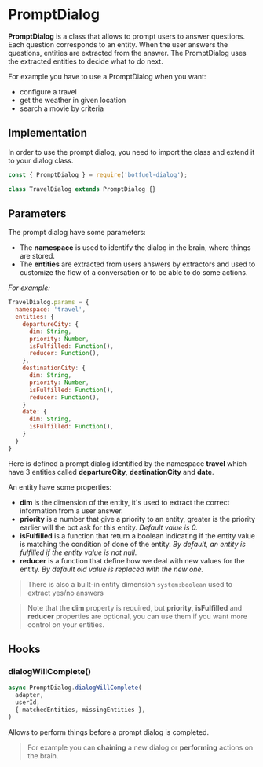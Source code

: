 # PromptDialog

**PromptDialog** is a class that allows to prompt users to answer questions.
Each question corresponds to an entity. When the user answers the questions, entities are extracted from the answer.
The PromptDialog uses the extracted entities to decide what to do next.

For example you have to use a PromptDialog when you want:

- configure a travel
- get the weather in given location
- search a movie by criteria

## Implementation

In order to use the prompt dialog, you need to import the class and extend it to your dialog class.

```javascript
const { PromptDialog } = require('botfuel-dialog');

class TravelDialog extends PromptDialog {}
```

## Parameters

The prompt dialog have some parameters:

- The **namespace** is used to identify the dialog in the brain, where things are stored.
- The **entities** are extracted from users answers by extractors and used to customize the flow of a conversation or to be able to do some actions.

_For example:_

```javascript
TravelDialog.params = {
  namespace: 'travel',
  entities: {
    departureCity: {
      dim: String,
      priority: Number,
      isFulfilled: Function(),
      reducer: Function(),
    },
    destinationCity: {
      dim: String,
      priority: Number,
      isFulfilled: Function(),
      reducer: Function(),
    }
    date: {
      dim: String,
      isFulfilled: Function(),
    }
  }
}
```

Here is defined a prompt dialog identified by the namespace **travel** which have 3 entities called **departureCity**, **destinationCity** and **date**.

An entity have some properties:

- **dim** is the dimension of the entity, it's used to extract the correct information from a user answer.
- **priority** is a number that give a priority to an entity, greater is the priority earlier will the bot ask for this entity. _Default value is 0._
- **isFulfilled** is a function that return a boolean indicating if the entity value is matching the condition of done of the entity. _By default, an entity is fulfilled if the entity value is not null._
- **reducer** is a function that define how we deal with new values for the entity. _By default old value is replaced with the new one._

> There is also a built-in entity dimension `system:boolean` used to extract yes/no answers

> Note that the **dim** property is required, but **priority**, **isFulfilled** and **reducer** properties are optional, you can use them if you want more control on your entities.

## Hooks

### dialogWillComplete()
```javascript
async PromptDialog.dialogWillComplete(
  adapter,
  userId,
  { matchedEntities, missingEntities },
)
```

Allows to perform things before a prompt dialog is completed.

> For example you can **chaining** a new dialog or **performing** actions on the brain.
